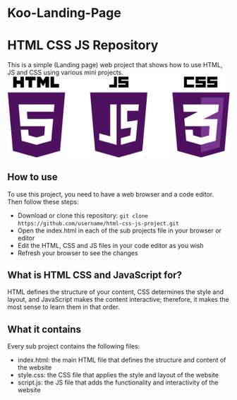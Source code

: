 # Koo-Landing-Page
# HTML CSS JS Repository

This is a simple (Landing page) web project that shows how to use HTML, JS and CSS using various mini projects.
<img src="https://raw.githubusercontent.com/sumanshekhar698/HTML_CSS_JS/main/header-logo.png" alt="Screenshot" style="max-width: 100%;">

## How to use

To use this project, you need to have a web browser and a code editor. Then follow these steps:

- Download or clone this repository: `git clone https://github.com/username/html-css-js-project.git`
- Open the index.html in each of the sub projects file in your browser or editor
- Edit the HTML, CSS and JS files in your code editor as you wish
- Refresh your browser to see the changes
  
## What is HTML CSS and JavaScript for?

HTML defines the structure of your content, CSS determines the style and layout, and JavaScript makes the content interactive; therefore, it makes the most sense to learn them in that order.

## What it contains

Every sub project contains the following files:

- index.html: the main HTML file that defines the structure and content of the website
- style.css: the CSS file that applies the style and layout of the website
- script.js: the JS file that adds the functionality and interactivity of the website
